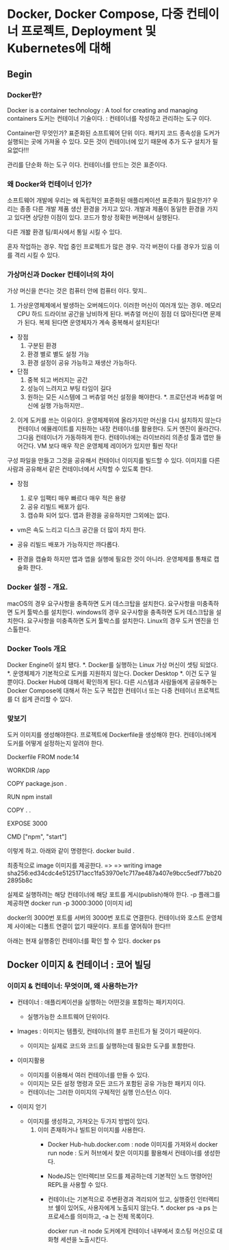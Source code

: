 # Docker, Docker Compose, 다중 컨테이너 프로젝트, Deployment 및 Kubernetes에 대해
## Begin
### Docker란?
 Docker is a container technology : A tool for creating and managing containers
 도커는 컨테이너 기술이다. : 컨테이너를 작성하고 관리하는 도구 이다.

 Container란 무엇인가? 표준화된 소프트웨어 단위 이다.
패키지 코드 종속성을 도커가 실행되는 곳에 가져올 수 있다. 
모든 것이 컨테이너에 있기 때문에 추가 도구 설치가 필요없다!!!

관리를 단순화 하는 도구 이다. 컨테이너를 만드는 것은 표준이다.

### 왜 Docker와 컨테이너 인가?
 소프트웨어 개발에 우리는 왜 독립적인 표준화된 애플리케이션 표준화가 필요한가?
우리는 종종 다른 개발 제품 생산 환경을 가지고 있다. 개발과 제품이 동일한 환경을
가지고 있다면 상당한 이점이 있다.
코드가 항상 정확한 버젼에서 실행된다. 

다른 개봘 환경 팀/회사에서 통일 시킬 수 있다. 

혼자 작업하는 경우. 작업 중인 프로젝트가 많은 경우. 각각 버젼이 다를 경우가 있음
이를 격리 시킬 수 있다.

### 가상머신과 Docker 컨테이너의 차이
가상 머신을 쓴다는 것은 컴퓨터 안에 컴퓨터 이다. 맞지..
1. 가상운영체제에서 발생하는 오버헤드이다. 이러한 머신이 여러개 있는 경우.
    메모리 CPU 하드 드라이브 공간을 낭비하게 된다.
    버츄얼 머신이 점점 더 많아진다면 문제가 된다.
    복제 된다면 운영체자가 계속 중복해서 설치된다!

 - 장점
    1) 구분된 환경
    2) 환경 별로  별도 설정 가능
    3) 환경 설정이 공유 가능하고 재생산 가능하다.
 - 단점 
    1) 중복 되고 버러지는 공간
    2) 성능이 느려지고 부팅 타임이 길다
    3) 원하는 모든 시스템에 그 버츄얼 머신 설정을 해야한다.
*. 프로던션과 버츄얼 머신에 실행 가능하지만.. 

2. 이게 도커를 쓰는 이유이다.
    운영체제위에 올라가지만 머신을 다시 설치하지 않는다
    컨테이너 에뮬레이트를 지원하는 내장 컨테이너를 활용한다.
    도커 엔진이 올라간다.
    그다음 컨테이너가 가동하하게 한다.
    컨테이너에는 라이브러리 의존성 툴과 앱만 들어간다.
    VM 보다 매우 작은 운영체제 레이어가 있지만 훨씬 작다!

구성 파일을 만들고 그것을 공유해서 컨테이너 이미지를 빌드할 수 있다.
이미지를 다른사람과 공유해서 같은 컨테이너에서 시작할 수 있도록 한다.

 - 장점
    1) 로우 임팩티 매우 빠르다 매우 적은 용량
    2) 공유 리빌드 배포가 쉽다.
    3) 캡슈화 되어 있다. 앱과 환경을 공유하지만 그외에는 없다.

 - vm은 속도 느리고 디스크 공간을 더 많이 차지 한다.
 - 공유 리빌드 배포가 가능하지만 까다롭다.
 - 환경을 캡슐화 하지만 앱과 앱을 실행에 필요한 것이 아니라. 
   운영체제를 통채로 캡슐화 한다.

### Docker 설정 - 개요.
macOS의 경우 
요구사항을 충족하면 도커 데스크탑을 설치한다.
요구사항을 미충족하면 도커 툴박스를 설치한다.
windows의 경우
요구사항을 충족하면 도커 데스크탑을 설치한다.
요구사항을 미충족하면 도커 툴박스를 설치한다.
Linux의 경우
도커 엔진을 인스톨한다.

### Docker Tools 개요
Docker Engine이 설치 됐다.
*. Docker를 실행하는 Linux 가상 머신이 셋팅 되었다.
*. 운영체제가 기본적으로 도커를 지원하지 않는다.
Docker Desktop 
*. 이건 도구 일 뿐이다. 
Docker Hub에 대해서 확인하게 된다. 다른 시스템과 사람들에게 공유해주는 
Docker Compose에 대해서 하는 도구 복잡한 컨테이너 또는 다중 컨테이너 프로젝트를
더 쉽게 관리할 수 있다.

### 맞보기
도커 이미지를 생성해야한다.
프로젝트에 Dockerfile을 생성해야 한다. 컨테이너에게 도커를 어떻게 설정하는지
알려야 한다.

Dockerfile
FROM node:14

WORKDIR /app

COPY package.json .

RUN npm install

COPY . .

EXPOSE 3000

CMD ["npm", "start"]

이렇게 하고. 아래와 같이 명령한다.
docker build . 

최종적으로 image 이미지를 제공한다.
 => => writing image sha256:ed34cdc4e5125171acc1fa53970e1c717ae487a407e9bcc5edf77bb202895b8c  

실제로 실행하려는 해당 컨테이너에 해당 포트를 게시(publish)해야 한다.
-p 플래그를 제공하면 
docker run -p 3000:3000 [이미지 id]

docker의 3000번 포트를 서버의 3000번 포트로 연결한다.
컨테이너와 호스트 운영체제 사이에는 디폴트 연결이 없기 때문이다.
포트를 열어줘야 한다!!!

아래는 현재 실행중인 컨테이너를 확인 할 수 있다.
docker ps 

## Docker 이미지 & 컨테이너 : 코어 빌딩
### 이미지 & 컨테이너: 무엇이며, 왜 사용하는가?
- 컨테이너 : 애플리케이션을 실행하는 어떤것을 포함하는 패키지이다.
   - 실행가능한 소프트웨어 단위이다.
- Images : 이미지는 템플릿, 컨테이너의 블루 프린트가 될 것이기 때문이다.
   - 이미지는 실제로 코드와 코드를 실행하는데 필요한 도구를 포함한다.

- 이미지활용 
   - 이미지를 이용해서 여러 컨테이너를 만들 수 있다.
   - 이미지는 모든 설정 명령과 모든 코드가 포함된 공유 가능한 패키지 이다.
   - 컨테이너는 그러한 이미지의 구체적인 실행 인스턴스 이다.

- 이미지 얻기
   - 이미지를 생성하고, 가져오는 두가지 방법이 있다.
      1) 이미 존재하거나 빌트된 이미지를 사용한다.
         - Docker Hub-hub.docker.com : node 이미지를 가져와서 
         docker run node : 도커 허브에서 찾은 이미지를 활용해서 컨테이너를 생성한다.
         - NodeJS는 인터렉티브 모드를 제공하는데 기본적인 노드 명령어인 REPL을 사용할 수 있다.
         - 컨테이너는 기본적으로 주변환경과 격리되어 있고, 실행중인 인터렉티브 쉘이 있어도, 사용자에게 노출되지 않는다.
            *. docker ps -a 
            ps 는 프로세스를 의미하고, -a 는 전체 목록이다.

            docker run -it node 
            도커에게 컨테이너 내부에서 호스팅 머신으로 대화형 세션을 노출시킨다.